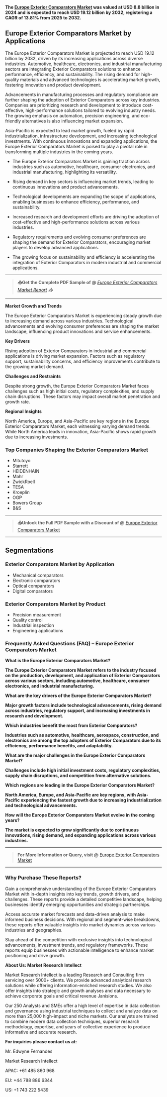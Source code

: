 <p><strong>The <a href="https://www.marketresearchintellect.com/download-sample/?rid=349129&amp;utm_source=Pulse-April-Europe&amp;utm_medium=852">Europe Exterior Comparators Market</a> was valued at USD 8.8 billion in 2024 and is expected to reach USD 19.12 billion by 2032, registering a CAGR of 13.81% from 2025 to 2032.</strong></p><h2>Europe Exterior Comparators Market by Applications&nbsp;</h2><p><p>The Europe Exterior Comparators Market is projected to reach USD 19.12 billion by 2032, driven by its increasing applications across diverse industries. Automotive, healthcare, electronics, and industrial manufacturing sectors are integrating Exterior Comparators solutions to enhance performance, efficiency, and sustainability. The rising demand for high-quality materials and advanced technologies is accelerating market growth, fostering innovation and product development.</p><p>Advancements in manufacturing processes and regulatory compliance are further shaping the adoption of Exterior Comparators across key industries. Companies are prioritizing research and development to introduce cost-effective, high-performance solutions tailored to evolving industry needs. The growing emphasis on automation, precision engineering, and eco-friendly alternatives is also influencing market expansion.</p><p>Asia-Pacific is expected to lead market growth, fueled by rapid industrialization, infrastructure development, and increasing technological investments. With continuous innovations and expanding applications, the Europe Exterior Comparators Market is poised to play a pivotal role in transforming multiple industries in the coming years.</p></p><ul><li><p>The Europe Exterior Comparators Market is gaining traction across industries such as automotive, healthcare, consumer electronics, and industrial manufacturing, highlighting its versatility.</p></li><li><p>Rising demand in key sectors is influencing market trends, leading to continuous innovations and product advancements.</p></li><li><p>Technological developments are expanding the scope of applications, enabling businesses to enhance efficiency, performance, and sustainability.</p></li><li><p>Increased research and development efforts are driving the adoption of cost-effective and high-performance solutions across various industries.</p></li><li><p>Regulatory requirements and evolving consumer preferences are shaping the demand for Exterior Comparators, encouraging market players to develop advanced applications.</p></li><li><p>The growing focus on sustainability and efficiency is accelerating the integration of Exterior Comparators in modern industrial and commercial applications.</p></li></ul><hr /><blockquote><p><strong><span class="font-[700]">📥Get the Complete PDF Sample of @ </span></strong><em><span class="font-[700]"><a href="https://www.marketresearchintellect.com/download-sample/?rid=349129&amp;utm_source=Pulse-April-Europe&amp;utm_medium=852" target="_blank" data-tracking-control-name="article-ssr-frontend-pulse_little-text-block" data-tracking-will-navigate="" data-test-link="">Europe Exterior Comparators Market Report</a>&nbsp;📥</span></em></p></blockquote><hr /><p class="" data-start="77" data-end="360"><strong data-start="77" data-end="105">Market Growth and Trends</strong></p><p class="" data-start="77" data-end="360">The Europe Exterior Comparators Market is experiencing steady growth due to increasing demand across various industries. Technological advancements and evolving consumer preferences are shaping the market landscape, influencing product innovations and service enhancements.</p><p class="" data-start="362" data-end="606"><strong data-start="362" data-end="377">Key Drivers</strong></p><p class="" data-start="362" data-end="606">Rising adoption of Exterior Comparators in industrial and commercial applications is driving market expansion. Factors such as regulatory support, sustainability concerns, and efficiency improvements contribute to the growing market demand.</p><p class="" data-start="608" data-end="849"><strong data-start="608" data-end="637">Challenges and Restraints</strong></p><p class="" data-start="608" data-end="849">Despite strong growth, the Europe Exterior Comparators Market faces challenges such as high initial costs, regulatory complexities, and supply chain disruptions. These factors may impact overall market penetration and growth rate.</p><p class="" data-start="851" data-end="1095"><strong data-start="851" data-end="872">Regional Insights</strong></p><p class="" data-start="851" data-end="1095">North America, Europe, and Asia-Pacific are key regions in the Europe Exterior Comparators Market, each witnessing varying demand trends. While North America leads in innovation, Asia-Pacific shows rapid growth due to increasing investments.</p><p><h3>Top Companies Shaping the Exterior Comparators Market </h3><ul><li>Mitutoyo</li><li> Starrett</li><li> HEIDENHAIN</li><li> Mahr</li><li> ZwickRoell</li><li> TESA</li><li> Kroeplin</li><li> OGP</li><li> Bowers Group</li><li> B&S</li></ul></p><hr /><blockquote><p><strong>📥Unlock the Full PDF Sample with a Discount of @</strong> <a href="https://www.marketresearchintellect.com/ask-for-discount/?rid=349129&amp;utm_source=Pulse-April-Europe&amp;utm_medium=852">Europe Exterior Comparators Market</a></p></blockquote><hr /><p><h2>Segmentations</h2><h3>Exterior Comparators Market by Application</h3><ul><li>Mechanical comparators</li><li> Electronic comparators</li><li> Optical comparators</li><li> Digital comparators</li></ul><h3>Exterior Comparators Market by Product</h3><ul><li>Precision measurement</li><li> Quality control</li><li> Industrial inspection</li><li> Engineering applications</li></ul></p><h3><strong>Frequently Asked Questions (FAQ) &ndash; Europe Exterior Comparators Market</strong></h3><p><strong>What is the Europe Exterior Comparators Market?</strong></p><p><strong>The Europe Exterior Comparators Market refers to the industry focused on the production, development, and application of Exterior Comparators across various sectors, including automotive, healthcare, consumer electronics, and industrial manufacturing.</strong></p><p><strong>What are the key drivers of the Europe Exterior Comparators Market?</strong></p><p><strong>Major growth factors include technological advancements, rising demand across industries, regulatory support, and increasing investments in research and development.</strong></p><p><strong>Which industries benefit the most from Exterior Comparators?</strong></p><p><strong>Industries such as automotive, healthcare, aerospace, construction, and electronics are among the top adopters of Exterior Comparators due to its efficiency, performance benefits, and adaptability.</strong></p><p><strong>What are the major challenges in the Europe Exterior Comparators Market?</strong></p><p><strong>Challenges include high initial investment costs, regulatory complexities, supply chain disruptions, and competition from alternative solutions.</strong></p><p><strong>Which regions are leading in the Europe Exterior Comparators Market?</strong></p><p><strong>North America, Europe, and Asia-Pacific are key regions, with Asia-Pacific experiencing the fastest growth due to increasing industrialization and technological advancements.</strong></p><p><strong>How will the Europe Exterior Comparators Market evolve in the coming years?</strong></p><p><strong>The market is expected to grow significantly due to continuous innovations, rising demand, and expanding applications across various industries.</strong></p><hr /><blockquote><p><span class="font-[700]"><strong>For More Information or Query, visit&nbsp;@</strong>&nbsp;</span><span class="font-[700]"><a href="https://www.marketresearchintellect.com/product/global-exterior-comparators-market-size-and-forecast/?utm_source=Linkedin&utm_medium=852" target="_blank" data-tracking-control-name="article-ssr-frontend-pulse_little-text-block" data-tracking-will-navigate="" data-test-link="">Europe Exterior Comparators Market</a></span></p></blockquote><hr /><h3><strong data-start="0" data-end="31">Why Purchase These Reports?</strong></h3><p class="" data-start="35" data-end="297">Gain a comprehensive understanding of the Europe Exterior Comparators Market with in-depth insights into key trends, growth drivers, and challenges. These reports provide a detailed competitive landscape, helping businesses identify emerging opportunities and strategic partnerships.</p><p class="" data-start="299" data-end="540">Access accurate market forecasts and data-driven analysis to make informed business decisions. With regional and segment-wise breakdowns, these reports offer valuable insights into market dynamics across various industries and geographies.</p><p class="" data-start="542" data-end="784">Stay ahead of the competition with exclusive insights into technological advancements, investment trends, and regulatory frameworks. These reports equip businesses with actionable intelligence to enhance market positioning and drive growth.</p><p><strong><span class="font-[700]">About Us: Market Research Intellect</span></strong></p><p><span class="">Market Research Intellect is a leading Research and Consulting firm servicing over 5000+ clients. We provide advanced analytical research solutions while offering information-enriched research studies.&nbsp;</span>We also offer insights into strategic and growth analyses and data necessary to achieve corporate goals and critical revenue Janisions.</p><p><span class="">Our 250 Analysts and SMEs offer a high level of expertise in data collection and governance using industrial techniques to collect and analyze data on more than 25,000 high-impact and niche markets. Our analysts are trained to combine modern data collection techniques, superior research methodology, expertise, and years of collective experience to produce informative and accurate research.</span></p><p><strong>For inquiries please contact us at:</strong></p><p>Mr. Edwyne Fernandes</p><p>Market Research Intellect</p><p>APAC: +61 485 860 968</p><p>EU: +44 788 886 6344</p><p>US: +1 743 222 5439</p>
